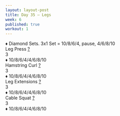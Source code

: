 ```yaml
---
layout: layout-post
title: Day 35 — Legs
week: 6
published: true
workout: 1
---
```


<div class="ex_list">
  <div class="note _padding-bottom">♦ Diamond Sets. 3x1 Set = 10/8/6/4, pause, 4/6/8/10 </div>

  <div class="ex">
    <div class="name">
      Leg Press
      <a href="https://www.youtube.com/watch?v=CHPHn-OnTqE" target="_blank">?</a>
    </div>
    <div class="set">3 <br/></div>
    <div class="rep">♦ 10/8/6/4/4/6/8/10</div>
  </div>

  <div class="ex">
    <div class="name">
      Hamstring Curl
      <a href="https://www.youtube.com/watch?v=F488k67BTNo" target="_blank">?</a>
    </div>
    <div class="set">3 <br/></div>
    <div class="rep">♦ 10/8/6/4/4/6/8/10</div>
  </div>

  <div class="ex">
    <div class="name">
      Leg Extensions
      <a href="https://www.youtube.com/watch?v=iMA5J5oSFcY" target="_blank">?</a>
    </div>
    <div class="set">3 <br/></div>
    <div class="rep">♦ 10/8/6/4/4/6/8/10</div>
  </div>

  <div class="ex">
    <div class="name">
      Cable Squat
      <a href="https://www.youtube.com/watch?v=w3dWFeND7hM" target="_blank">?</a>
    </div>
    <div class="set">3 <br/></div>
    <div class="rep">♦ 10/8/6/4/4/6/8/10</div>
  </div>

</div>



